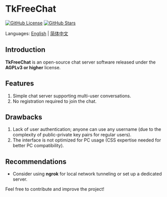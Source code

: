 # TkFreeChat

[![GitHub License](https://img.shields.io/badge/license-AGPLv3%2B-blue)](https://github.com/thiliapr/tkfreechat/blob/master/LICENSE)
[![GitHub Stars](https://img.shields.io/github/stars/thiliapr/tkfreechat)](https://github.com/thiliapr/tkfreechat/stargazers)

Languages: [English](./README.md) | [简体中文](./README.zh-cn.md)

## Introduction

**TkFreeChat** is an open-source chat server software released under the **AGPLv3 or higher** license.

## Features

1. Simple chat server supporting multi-user conversations.
2. No registration required to join the chat.

## Drawbacks

1. Lack of user authentication; anyone can use any username (due to the complexity of public-private key pairs for regular users).
2. The interface is not optimized for PC usage (CSS expertise needed for better PC compatibility).

## Recommendations

- Consider using **ngrok** for local network tunneling or set up a dedicated server.

Feel free to contribute and improve the project!
